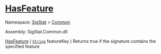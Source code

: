 # [HasFeature](./Signature-100663444.md)

Namespace: [SigStat]() > [Common](./../README.md)

Assembly: SigStat.Common.dll

[HasFeature](./Signature-100663444.md) ( [`String`](https://docs.microsoft.com/en-us/dotnet/api/System.String) featureKey )	Returns true if the signature contains the specified feature
